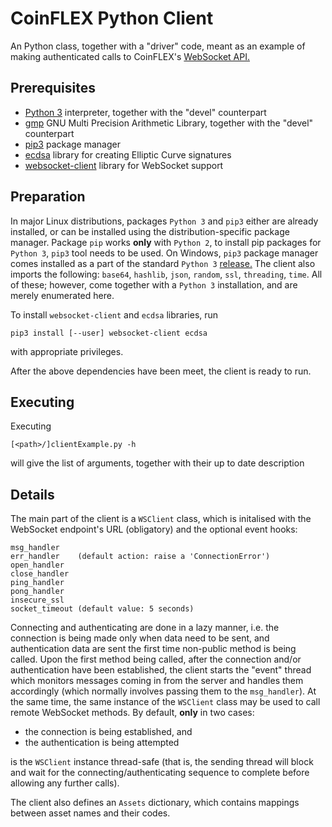 
# CoinFLEX Python Client
An Python class, together with a "driver" code, meant as an example of making authenticated calls to CoinFLEX's [WebSocket API.](https://bitbucket.org/coinflex/api/src/master/WEBSOCKET-README.md)

## Prerequisites
- [Python 3][python] interpreter, together with the "devel" counterpart
- [gmp][gmp] GNU Multi Precision Arithmetic Library, together with the "devel" counterpart
- [pip3][pip] package manager
- [ecdsa][ecdsa] library for creating Elliptic Curve signatures
- [websocket-client][ws-client] library for WebSocket support

[python]:https://www.python.org/
[gmp]:https://gmplib.org/
[pip]:https://pip.pypa.io/en/stable/
[ecdsa]:https://pypi.org/project/ecdsa/
[ws-client]:https://pypi.org/project/websocket-client/

## Preparation
In major Linux distributions, packages `Python 3` and `pip3` either are already installed, or can be installed using the distribution-specific package manager.
Package `pip` works **only** with `Python 2`, to install pip packages for `Python 3`, `pip3` tool needs to be used.
On Windows, `pip3` package manager comes installed as a part of the standard `Python 3` [release.](https://www.python.org/downloads/windows/)
The client also imports the following: `base64`, `hashlib`, `json`, `random`, `ssl`, `threading`, `time`. All of these; however, come together with a `Python 3` installation, and are merely enumerated here.

To install `websocket-client` and `ecdsa` libraries, run
```
pip3 install [--user] websocket-client ecdsa
```
with appropriate privileges.

After the above dependencies have been meet, the client is ready to run.

## Executing
Executing
```
[<path>/]clientExample.py -h
```
will give the list of arguments, together with their up to date description

## Details
The main part of the client is a `WSClient` class, which is initalised with the WebSocket endpoint's URL (obligatory) and the optional event hooks:
```
msg_handler
err_handler    (default action: raise a 'ConnectionError')
open_handler
close_handler
ping_handler
pong_handler
insecure_ssl
socket_timeout (default value: 5 seconds)
```

Connecting and authenticating are done in a lazy manner, i.e. the connection is being made only when data need to be sent, and authentication data are sent the first time non-public method is being called. Upon the first method being called, after the connection and/or authentication have been established, the client starts the "event" thread which monitors messages coming in from the server and handles them accordingly (which normally involves passing them to the `msg_handler`).
At the same time, the same instance of the `WSClient` class may be used to call remote WebSocket methods.
By default, **only** in two cases:

- the connection is being established, and
- the authentication is being attempted

is the `WSClient` instance thread-safe (that is, the sending thread will block and wait for the connecting/authenticating sequence to complete before allowing any further calls).

The client also defines an `Assets` dictionary, which contains mappings between asset names and their codes.
